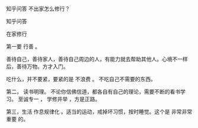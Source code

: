  
 知乎问答 不出家怎么修行？ 
 
 
 
 
 
 知乎问答 
 
 

 

 在家修行

 第一要 行善 。

 善待自己，善待家人，善待自己周边的人，有能力就去帮助其他人。心境不一样后，善待万物。方才入门。

 吃什么，并不要紧，要紧的是 不浪费 。 不吃自己不需要的东西。 

 第二， 读书明理。 不论你信佛信道，都各自有自己的理论，需要不断的看书学习。 至诚专一 ， 学修并举 ，方是正路。

 第三，生活 作息规律化 。适当的运动，戒掉坏习惯，按时睡觉。这个是 非常非常重要 的。 
